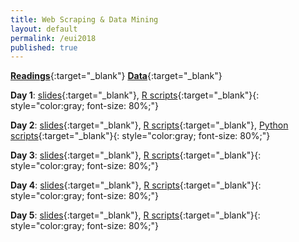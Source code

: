 ```yaml
---
title: Web Scraping & Data Mining
layout: default
permalink: /eui2018
published: true
---
```


[**Readings**](pauloserodio.com/readings.zip){:target="_blank"}
[**Data**](pauloserodio.com/readings.zip){:target="_blank"}

**Day 1**: [slides](pauloserodio.com/readings.zip){:target="_blank"}, [R scripts](pauloserodio.com/readings.zip){:target="_blank"}{: style="color:gray; font-size: 80%;"}

**Day 2**: [slides](pauloserodio.com/readings.zip){:target="_blank"}, [R scripts](pauloserodio.com/readings.zip){:target="_blank"}, [Python scripts](){:target="_blank"}{: style="color:gray; font-size: 80%;"}

**Day 3**: [slides](pauloserodio.com/readings.zip){:target="_blank"}, [R scripts](pauloserodio.com/readings.zip){:target="_blank"}{: style="color:gray; font-size: 80%;"}

**Day 4**: [slides](pauloserodio.com/readings.zip){:target="_blank"}, [R scripts](pauloserodio.com/readings.zip){:target="_blank"}{: style="color:gray; font-size: 80%;"}

**Day 5**: [slides](pauloserodio.com/readings.zip){:target="_blank"}, [R scripts](pauloserodio.com/readings.zip){:target="_blank"}{: style="color:gray; font-size: 80%;"}



